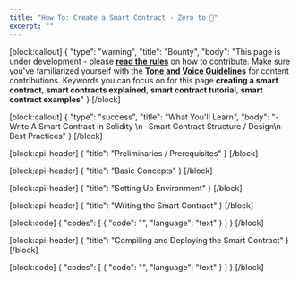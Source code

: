 ```yaml
---
title: "How To: Create a Smart Contract - Zero to 💯"
excerpt: ""
---
```

[block:callout]
{
  "type": "warning",
  "title": "Bounty",
  "body": "This page is under development - please **[read the rules](https://aion.network/bounty/content-creation-bounty/)** on how to contribute. Make sure you've familiarized yourself with the **[Tone and Voice Guidelines](https://docs.aion.network/page/voice-guidelines)** for content contributions. Keywords you can focus on for this page **creating a smart contract**, **smart contracts explained**, **smart contract tutorial**, **smart contract examples**"
}
[/block]

[block:callout]
{
  "type": "success",
  "title": "What You'll Learn",
  "body": "- Write A Smart Contract in Solidity \n- Smart Contract Structure / Design\n- Best Practices"
}
[/block]

[block:api-header]
{
  "title": "Preliminaries / Prerequisites"
}
[/block]

[block:api-header]
{
  "title": "Basic Concepts"
}
[/block]

[block:api-header]
{
  "title": "Setting Up Environment"
}
[/block]

[block:api-header]
{
  "title": "Writing the Smart Contract"
}
[/block]

[block:code]
{
  "codes": [
    {
      "code": "",
      "language": "text"
    }
  ]
}
[/block]

[block:api-header]
{
  "title": "Compiling and Deploying the Smart Contract"
}
[/block]

[block:code]
{
  "codes": [
    {
      "code": "",
      "language": "text"
    }
  ]
}
[/block]